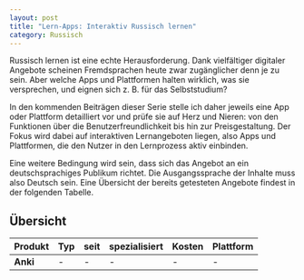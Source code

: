 ```yaml
---
layout: post
title: "Lern-Apps: Interaktiv Russisch lernen"
category: Russisch
---
```


Russisch lernen ist eine echte Herausforderung. Dank vielfältiger digitaler Angebote scheinen Fremdsprachen heute zwar zugänglicher denn je zu sein. Aber welche Apps und Plattformen halten wirklich, was sie versprechen, und eignen sich z. B. für das Selbststudium?

In den kommenden Beiträgen dieser Serie stelle ich daher jeweils eine App oder Plattform detailliert vor und prüfe sie auf Herz und Nieren: von den Funktionen über die Benutzerfreundlichkeit bis hin zur Preisgestaltung. Der Fokus wird dabei auf interaktiven Lernangeboten liegen, also Apps und Plattformen, die den Nutzer in den Lernprozess aktiv einbinden.

Eine weitere Bedingung wird sein, dass sich das Angebot an ein deutschsprachiges Publikum richtet. Die Ausgangssprache der Inhalte muss also Deutsch sein. Eine Übersicht der bereits getesteten Angebote findest in der folgenden Tabelle.


## Übersicht

|Produkt|Typ|seit|spezialisiert|Kosten|Plattform|
|:---|:---|:---|:---|:---|:---|
|**Anki**|-|-|-|-|-|
